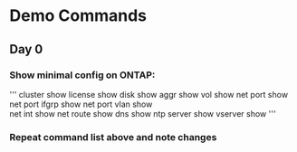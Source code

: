 # Demo Commands

## Day 0

### Show minimal config on ONTAP:

'''
cluster show
license show
disk show
aggr show
vol show
net port show
net port ifgrp show
net port vlan show  
net int show
net route show
dns show
ntp server show
vserver show
'''

### Repeat command list above and note changes

